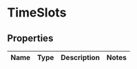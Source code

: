 # TimeSlots

## Properties
Name | Type | Description | Notes
------------ | ------------- | ------------- | -------------
